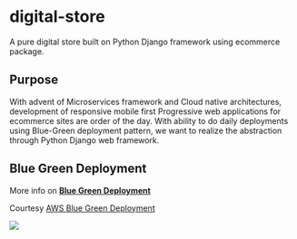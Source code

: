 # digital-store
A pure digital store built on Python Django framework using ecommerce package.
## Purpose
With advent of Microservices framework and Cloud native architectures,
development of responsive mobile first Progressive web applications for ecommerce sites are order of the day. 
With ability to do daily deployments using Blue-Green deployment pattern, 
we want to realize the abstraction through Python Django web framework.
## Blue Green Deployment
More info on <a href="https://martinfowler.com/bliki/BlueGreenDeployment.html"><b>Blue Green Deployment</b></a>

Courtesy <a href="https://aws.amazon.com/quickstart/architecture/blue-green-deployment/">AWS Blue Green Deployment</a>

<img src="https://d1.awsstatic.com/partner-network/QuickStart/datasheets/blue-green-deployment-on-aws-architecture1.68038404e92ea779a2f8f011139eabf9d8678bd2.png"></img>

